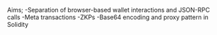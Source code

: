 Aims;
-Separation of browser-based wallet interactions and JSON-RPC calls
-Meta transactions
-ZKPs
-Base64 encoding and proxy pattern in Solidity
